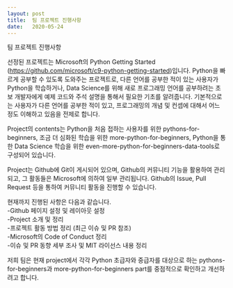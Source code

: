 ```yaml
---
layout: post
title:  팀 프로젝트 진행사항
date:   2020-05-24
---
```

팀 프로젝트 진행사항

선정된 프로젝트는 Microsoft의 Python Getting Started (https://github.com/microsoft/c9-python-getting-started)입니다. Python을 빠르게 공부할 수 있도록 도와주는 프로젝트로, 다른 언어를 공부한 적이 있는 사용자가 Python을 학습하거나, Data Science를 위해 새로 프로그래밍 언어를 공부하려는 초보 개발자에게 예제 코드와 주석 설명을 통해서 필요한 기초를 알려줍니다. 기본적으로는 사용자가 다른 언어를 공부한 적이 있고, 프로그래밍의 개념 및 컨셉에 대해서 어느 정도 이해하고 있음을 전제로 합니다. 

Project의 contents는 Python을 처음 접하는 사용자를 위한 pythons-for-beginners, 조금 더 심화된 학습을 위한 more-python-for-beginners, Python을 통한 Data Science 학습을 위한 even-more-python-for-beginners-data-tools로 구성되어 있습니다. 

Project는 Github에 Git이 게시되어 있으며, Github의 커뮤니티 기능을 활용하여 관리되고, 그 활동들은 Microsoft에 의하여 일부 관리됩니다. Github의 Issue, Pull Request 등을 통하여 커뮤니티 활동을 진행할 수 있습니다. 

현재까지 진행된 사항은 다음과 같습니다.  
-Github 페이지 설정 및 레이아웃 설정  
-Project 소개 및 정리  
-프로젝트 활동 방법 정리 (최근 이슈 및 PR 참조)  
-Microsoft의 Code of Conduct 정리  
-이슈 및 PR 동향 세부 조사 및 MIT 라이선스 내용 정리  

저희 팀은 현재 project에서 각각 Python 초급자와 중급자를 대상으로 하는 pythons-for-beginners과 more-python-for-beginners part를 중점적으로 확인하고 개선하려고 합니다. 

